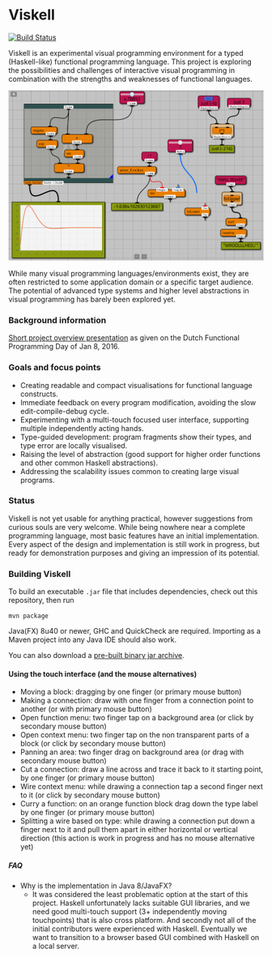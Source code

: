 # Viskell

[![Build Status](https://travis-ci.org/viskell/viskell.svg?branch=master)](https://travis-ci.org/viskell/viskell)

Viskell is an experimental visual programming environment for a typed (Haskell-like) functional programming language.
This project is exploring the possibilities and challenges of interactive visual programming in combination with the strengths and weaknesses of functional languages.

![Screenshot](screenshot.png)

While many visual programming languages/environments exist, they are often restricted to some application domain or a specific target audience.
The potential of advanced type systems and higher level abstractions in visual programming has barely been explored yet.

### Background information
[Short project overview presentation](viskell-nlfpday.pdf) as given on the Dutch Functional Programming Day of Jan 8, 2016.

### Goals and focus points

  * Creating readable and compact visualisations for functional language constructs.
  * Immediate feedback on every program modification, avoiding the slow edit-compile-debug cycle.
  * Experimenting with a multi-touch focused user interface, supporting multiple independently acting hands.
  * Type-guided development: program fragments show their types, and type error are locally visualised.
  * Raising the level of abstraction (good support for higher order functions and other common Haskell abstractions).
  * Addressing the scalability issues common to creating large visual programs.

### Status

Viskell is not yet usable for anything practical, however suggestions from curious souls are very welcome.
While being nowhere near a complete programming language, most basic features have an initial implementation.
Every aspect of the design and implementation is still work in progress, but ready for demonstration purposes and giving an impression of its potential.

### Building Viskell

To build an executable `.jar` file that includes dependencies, check out this repository, then run

    mvn package

Java(FX) 8u40 or newer, GHC and QuickCheck are required. Importing as a Maven project into any Java IDE should also work.

You can also download a [pre-built binary jar archive](https://github.com/viskell/viskell/releases/download/nlfp-day-demo/viskell-0.1.jar).

#### Using the touch interface (and the mouse alternatives)
 * Moving a block: dragging by one finger (or primary mouse button)
 * Making a connection: draw with one finger from a connection point to another (or with primary mouse button)
 * Open function menu: two finger tap on a background area (or click by secondary mouse button)
 * Open context menu: two finger tap on the non transparent parts of a block (or click by secondary mouse button)
 * Panning an area: two finger drag on background area (or drag with secondary mouse button)
 * Cut a connection: draw a line across and trace it back to it starting point, by one finger (or primary mouse button)
 * Wire context menu: while drawing a connection tap a second finger next to it (or click by secondary mouse button)
 * Curry a function: on an orange function block drag down the type label by one finger (or primary mouse button)
 * Splitting a wire based on type: while drawing a connection put down a finger next to it and pull them apart in either horizontal or vertical direction (this action is work in progress and has no mouse alternative yet)

##### FAQ

* Why is the implementation in Java 8/JavaFX?
  * It was considered the least problematic option at the start of this project.
    Haskell unfortunately lacks suitable GUI libraries, and we need good multi-touch support (3+ independently moving touchpoints) that is also cross platform.
    And secondly not all of the initial contributors were experienced with Haskell.
    Eventually we want to transition to a browser based GUI combined with Haskell on a local server.
